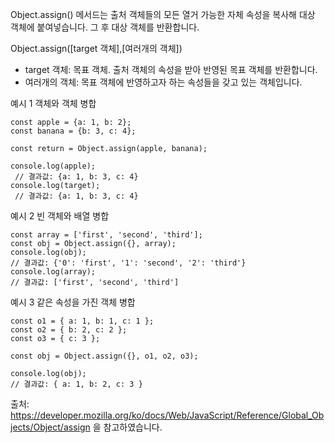 Object.assign() 메서드는 출처 객체들의 모든 열거 가능한 자체 속성을 복사해 대상 객체에 붙여넣습니다. 그 후 대상 객체를 반환합니다.

Object.assign([target 객체],[여러개의 객체])

- target 객체: 목표 객체. 출처 객체의 속성을 받아 반영된 목표 객체를 반환합니다.
- 여러개의 객체: 목표 객체에 반영하고자 하는 속성들을 갖고 있는 객체입니다.

예시 1 객체와 객체 병합
```
const apple = {a: 1, b: 2};
const banana = {b: 3, c: 4};

const return = Object.assign(apple, banana);

console.log(apple);
 // 결과값: {a: 1, b: 3, c: 4}
console.log(target);
 // 결과값: {a: 1, b: 3, c: 4}
 ```
 
 예시 2 빈 객체와 배열 병합
 ```
 const array = ['first', 'second', 'third'];
const obj = Object.assign({}, array);
console.log(obj);
 // 결과값: {'0': 'first', '1': 'second', '2': 'third'}
console.log(array);
 // 결과값: ['first', 'second', 'third']
 ```
 
 예시 3 같은 속성을 가진 객체 병합
 ```
 const o1 = { a: 1, b: 1, c: 1 };
const o2 = { b: 2, c: 2 };
const o3 = { c: 3 };

const obj = Object.assign({}, o1, o2, o3);

console.log(obj);
 // 결과값: { a: 1, b: 2, c: 3 }
```

출처: https://developer.mozilla.org/ko/docs/Web/JavaScript/Reference/Global_Objects/Object/assign 을 참고하였습니다.

